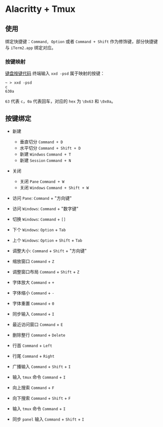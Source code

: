 # Alacritty + Tmux

## 使用

绑定快捷键：`Command, Option` 或者 `Command + Shift` 作为修饰键，部分快捷键与 `iTerm2.app` 绑定对应。

### 按键映射
[键盘按键代码](https://www.lizhanglong.com/Tools/KeyCode)
终端输入 `xxd -psd` 属于映射的按键：
```shell
~ > xxd -psd
c
630a
```
`63` 代表 `c`，`0a` 代表回车，对应的 `hex` 为 `\0x63` 和 `\0x0a`。

## 按键绑定

* 新建
    * 垂直切分 `Command + D`
    * 水平切分 `Command + Shift + D`
    * 新建 `Windwos` `Command + T`
    * 新建 `Session` `Command + N`

* 关闭
    * 关闭 `Pane` `Command + W`
    * 关闭 `Windows` `Command + Shift + W`

* 访问 `Pane`: `Command` + "方向键"
* 访问 `Windows`: `Command` + "数字键"
* 切换 `Windows`: `Command` + `[]`
* 下个 `Windows`: `Option` + `Tab`
* 上个 `Windows`: `Option` + `Shift` + `Tab`
* 调整大小: `Command` + `Shift` + "方向键"
* 缩放窗口 `Command` + `Z`
* 调整窗口布局 `Command` + `Shift` + `Z`
* 字体放大 `Command` + `+`
* 字体缩小 `Command` + `-`
* 字体重置 `Command` + `0`
* 同步输入 `Command` + `I`
* 最近访问窗口 `Command` + `E`
* 删除整行 `Command` + `Delete`
* 行首 `Command` + `Left`
* 行尾 `Command` + `Right`
* 广播输入 `Command` + `Shift` + `I`
* 输入 `tmux` 命令 `Command` + `I`
* 向上搜索 `Command` + `F`
* 向下搜索 `Command` + `Shift` + `F`
* 输入 `tmux` 命令 `Command` + `I`
* 同步 `panel` 输入 `Command` + `Shift` + `I`
